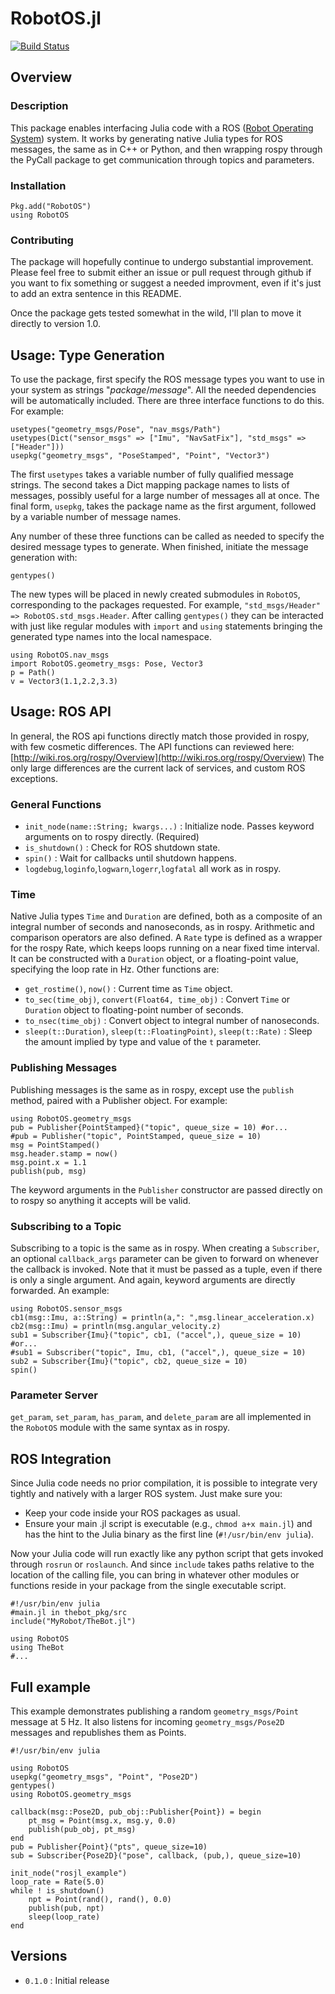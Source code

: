 # RobotOS.jl

[![Build Status](https://travis-ci.org/phobon/RobotOS.jl.svg?branch=master)](https://travis-ci.org/phobon/RobotOS.jl)

## Overview

### Description

This package enables interfacing Julia code with a ROS ([Robot Operating
System](http://wiki.ros.org)) system. It works by generating native Julia types for
ROS messages, the same as in C++ or Python, and then wrapping rospy through the
PyCall package to get communication through topics and parameters.

### Installation

    Pkg.add("RobotOS")
    using RobotOS

### Contributing

The package will hopefully continue to undergo substantial improvement. Please
feel free to submit either an issue or pull request through github if you want
to fix something or suggest a needed improvment, even if it's just to add an
extra sentence in this README.

Once the package gets tested somewhat in the wild, I'll plan to move it
directly to version 1.0.

## Usage: Type Generation

To use the package, first specify the ROS message types you want to use in your
system as strings "_package_/_message_". All the needed dependencies will be
automatically included. There are three interface functions to do this. For
example:

    usetypes("geometry_msgs/Pose", "nav_msgs/Path")
    usetypes(Dict("sensor_msgs" => ["Imu", "NavSatFix"], "std_msgs" => ["Header"]))
    usepkg("geometry_msgs", "PoseStamped", "Point", "Vector3")

The first `usetypes` takes a variable number of fully qualified message
strings. The second takes a Dict mapping package names to lists of messages,
possibly useful for a large number of messages all at once. The final form,
`usepkg`, takes the package name as the first argument, followed by a variable
number of message names.

Any number of these three functions can be called as needed to specify the
desired message types to generate. When finished, initiate the message
generation with:

    gentypes()

The new types will be placed in newly created submodules in `RobotOS`,
corresponding to the packages requested. For example, `"std_msgs/Header" =>
RobotOS.std_msgs.Header`. After calling `gentypes()` they can be interacted with
just like regular modules with `import` and `using` statements bringing the
generated type names into the local namespace.

    using RobotOS.nav_msgs
    import RobotOS.geometry_msgs: Pose, Vector3
    p = Path()
    v = Vector3(1.1,2.2,3.3)

## Usage: ROS API

In general, the ROS api functions directly match those provided in rospy, with
few cosmetic differences. The API functions can reviewed here:
[http://wiki.ros.org/rospy/Overview](http://wiki.ros.org/rospy/Overview) The
only large differences are the current lack of services, and custom ROS
exceptions.

### General Functions

- `init_node(name::String; kwargs...)` : Initialize node. Passes keyword
arguments on to rospy directly. (Required)
- `is_shutdown()` : Check for ROS shutdown state.
- `spin()` :  Wait for callbacks until shutdown happens.
- `logdebug`,`loginfo`,`logwarn`,`logerr`,`logfatal` all work as in rospy.

### Time

Native Julia types `Time` and `Duration` are defined, both as a composite of an
integral number of seconds and nanoseconds, as in rospy.  Arithmetic and
comparison operators are also defined. A `Rate` type is defined as a wrapper
for the rospy Rate, which keeps loops running on a near fixed time interval. It
can be constructed with a `Duration` object, or a floating-point value,
specifying the loop rate in Hz. Other functions are:

- `get_rostime()`, `now()` : Current time as `Time` object.
- `to_sec(time_obj)`, `convert(Float64, time_obj)` : Convert `Time` or
`Duration` object to floating-point number of seconds.
- `to_nsec(time_obj)` : Convert object to integral number of nanoseconds.
- `sleep(t::Duration)`, `sleep(t::FloatingPoint)`, `sleep(t::Rate)` : Sleep the
amount implied by type and value of the `t` parameter.

### Publishing Messages

Publishing messages is the same as in rospy, except use the `publish` method,
paired with a Publisher object. For example:

    using RobotOS.geometry_msgs
    pub = Publisher{PointStamped}("topic", queue_size = 10) #or...
    #pub = Publisher("topic", PointStamped, queue_size = 10)
    msg = PointStamped()
    msg.header.stamp = now()
    msg.point.x = 1.1
    publish(pub, msg)

The keyword arguments in the `Publisher` constructor are passed directly on to
rospy so anything it accepts will be valid.

### Subscribing to a Topic

Subscribing to a topic is the same as in rospy. When creating a `Subscriber`,
an optional `callback_args` parameter can be given to forward on whenever the
callback is invoked. Note that it must be passed as a tuple, even if there is
only a single argument. And again, keyword arguments are directly forwarded. An
example:

    using RobotOS.sensor_msgs
    cb1(msg::Imu, a::String) = println(a,": ",msg.linear_acceleration.x)
    cb2(msg::Imu) = println(msg.angular_velocity.z)
    sub1 = Subscriber{Imu}("topic", cb1, ("accel",), queue_size = 10) #or...
    #sub1 = Subscriber("topic", Imu, cb1, ("accel",), queue_size = 10)
    sub2 = Subscriber{Imu}("topic", cb2, queue_size = 10)
    spin()

### Parameter Server

`get_param`, `set_param`, `has_param`, and `delete_param` are all implemented
in the `RobotOS` module with the same syntax as in rospy.

## ROS Integration

Since Julia code needs no prior compilation, it is possible to integrate very
tightly and natively with a larger ROS system. Just make sure you:

- Keep your code inside your ROS packages as usual.
- Ensure your main .jl script is executable (e.g., `chmod a+x main.jl`) and has
the hint to the Julia binary as the first line (`#!/usr/bin/env julia`).

Now your Julia code will run exactly like any python script that gets invoked
through `rosrun` or `roslaunch`. And since `include` takes paths relative to
the location of the calling file, you can bring in whatever other modules or
functions reside in your package from the single executable script.

    #!/usr/bin/env julia
    #main.jl in thebot_pkg/src
    include("MyRobot/TheBot.jl")

    using RobotOS
    using TheBot
    #...

## Full example

This example demonstrates publishing a random `geometry_msgs/Point` message at
5 Hz. It also listens for incoming `geometry_msgs/Pose2D` messages and
republishes them as Points.

    #!/usr/bin/env julia

    using RobotOS
    usepkg("geometry_msgs", "Point", "Pose2D")
    gentypes()
    using RobotOS.geometry_msgs

    callback(msg::Pose2D, pub_obj::Publisher{Point}) = begin
        pt_msg = Point(msg.x, msg.y, 0.0)
        publish(pub_obj, pt_msg)
    end
    pub = Publisher{Point}("pts", queue_size=10)
    sub = Subscriber{Pose2D}("pose", callback, (pub,), queue_size=10)

    init_node("rosjl_example")
    loop_rate = Rate(5.0)
    while ! is_shutdown()
        npt = Point(rand(), rand(), 0.0)
        publish(pub, npt)
        sleep(loop_rate)
    end

## Versions

- `0.1.0` : Initial release
